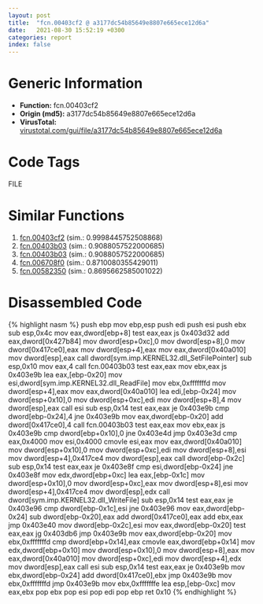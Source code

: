 ```yaml
---
layout: post
title:  "fcn.00403cf2 @ a3177dc54b85649e8807e665ece12d6a"
date:   2021-08-30 15:52:19 +0300
categories: report
index: false
---
```


# Generic Information
- **Function:** fcn.00403cf2
- **Origin (md5):** a3177dc54b85649e8807e665ece12d6a
- **VirusTotal:** [virustotal.com/gui/file/a3177dc54b85649e8807e665ece12d6a][virustotal_ref]

# Code Tags
<span class="tag" id="FILE">FILE</span>


# Similar Functions

1. [fcn.00403cf2][similar_1_ref] (sim.: 0.9998445752508868)
2. [fcn.00403b03][similar_2_ref] (sim.: 0.9088057522000685)
3. [fcn.00403b03][similar_3_ref] (sim.: 0.9088057522000685)
4. [fcn.006708f0][similar_4_ref] (sim.: 0.8710080355429011)
5. [fcn.00582350][similar_5_ref] (sim.: 0.8695662585001022)


# Disassembled Code

{% highlight nasm %}
push ebp
mov ebp,esp
push edi
push esi
push ebx
sub esp,0x4c
mov eax,dword[ebp+8]
test eax,eax
js 0x403d32
add eax,dword[0x427b84]
mov dword[esp+0xc],0
mov dword[esp+8],0
mov dword[0x417ce0],eax
mov dword[esp+4],eax
mov eax,dword[0x40a010]
mov dword[esp],eax
call dword[sym.imp.KERNEL32.dll_SetFilePointer]
sub esp,0x10
mov eax,4
call fcn.00403b03
test eax,eax
mov ebx,eax
js 0x403e9b
lea eax,[ebp-0x20]
mov esi,dword[sym.imp.KERNEL32.dll_ReadFile]
mov ebx,0xfffffffd
mov dword[esp+4],eax
mov eax,dword[0x40a010]
lea edi,[ebp-0x24]
mov dword[esp+0x10],0
mov dword[esp+0xc],edi
mov dword[esp+8],4
mov dword[esp],eax
call esi
sub esp,0x14
test eax,eax
je 0x403e9b
cmp dword[ebp-0x24],4
jne 0x403e9b
mov eax,dword[ebp-0x20]
add dword[0x417ce0],4
call fcn.00403b03
test eax,eax
mov ebx,eax
js 0x403e9b
cmp dword[ebp+0x10],0
jne 0x403e4d
jmp 0x403e3d
cmp eax,0x4000
mov esi,0x4000
cmovle esi,eax
mov eax,dword[0x40a010]
mov dword[esp+0x10],0
mov dword[esp+0xc],edi
mov dword[esp+8],esi
mov dword[esp+4],0x417ce4
mov dword[esp],eax
call dword[ebp-0x2c]
sub esp,0x14
test eax,eax
je 0x403e8f
cmp esi,dword[ebp-0x24]
jne 0x403e8f
mov edx,dword[ebp+0xc]
lea eax,[ebp-0x1c]
mov dword[esp+0x10],0
mov dword[esp+0xc],eax
mov dword[esp+8],esi
mov dword[esp+4],0x417ce4
mov dword[esp],edx
call dword[sym.imp.KERNEL32.dll_WriteFile]
sub esp,0x14
test eax,eax
je 0x403e96
cmp dword[ebp-0x1c],esi
jne 0x403e96
mov eax,dword[ebp-0x24]
sub dword[ebp-0x20],eax
add dword[0x417ce0],eax
add ebx,eax
jmp 0x403e40
mov dword[ebp-0x2c],esi
mov eax,dword[ebp-0x20]
test eax,eax
jg 0x403db6
jmp 0x403e9b
mov eax,dword[ebp-0x20]
mov ebx,0xfffffffd
cmp dword[ebp+0x14],eax
cmovle eax,dword[ebp+0x14]
mov edx,dword[ebp+0x10]
mov dword[esp+0x10],0
mov dword[esp+8],eax
mov eax,dword[0x40a010]
mov dword[esp+0xc],edi
mov dword[esp+4],edx
mov dword[esp],eax
call esi
sub esp,0x14
test eax,eax
je 0x403e9b
mov ebx,dword[ebp-0x24]
add dword[0x417ce0],ebx
jmp 0x403e9b
mov ebx,0xfffffffd
jmp 0x403e9b
mov ebx,0xfffffffe
lea esp,[ebp-0xc]
mov eax,ebx
pop ebx
pop esi
pop edi
pop ebp
ret 0x10
{% endhighlight %}


[similar_1_ref]: /report/fcn.00403cf2@35bedc5498306afe90b32d21d460d74f
[similar_2_ref]: /report/fcn.00403b03@a3177dc54b85649e8807e665ece12d6a
[similar_3_ref]: /report/fcn.00403b03@35bedc5498306afe90b32d21d460d74f
[similar_4_ref]: /report/fcn.006708f0@c92f0480e2fbc88393d2c65c08a235e0
[similar_5_ref]: /report/fcn.00582350@c92f0480e2fbc88393d2c65c08a235e0
[virustotal_ref]: https://www.virustotal.com/gui/file/a3177dc54b85649e8807e665ece12d6a